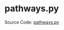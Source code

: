 # pathways.py

Source Code:
[pathways.py](https://github.com/jeremyaemmett/VU-MALM/blob/main/pathways.py)
